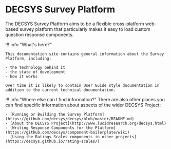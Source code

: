 # DECSYS Survey Platform

The DECSYS Survey Platform aims to be a flexible cross-platform web-based survey platform that particularly makes it easy to load custom question response components.

!!! info "What's here?"

    This documentation site contains general information about the Survey Platform, including:

    - the technology behind it
    - the state of development
    - how it works

    Over time it is likely to contain User Guide style documentation in addition to the current technical documentation.

!!! info "Where else can I find information?"
There are also other places you can find specific information about aspects of the wider DECSYS Project:

    - [Running or Building the Survey Platform](https://github.com/decsys/decsys/blob/master/README.md)
    - [About the DECSYS Project](http://www.lucidresearch.org/decsys.html)
    - [Writing Response Components for the Platform](https://github.com/decsys/component-boilerplate/wiki)
    - [Using the Ratings Scales components in other projects](https://decsys.github.io/rating-scales/)
